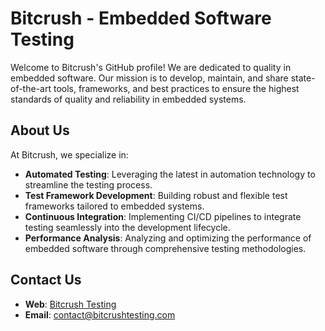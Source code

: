 # Bitcrush - Embedded Software Testing

Welcome to Bitcrush's GitHub profile! We are dedicated to quality in embedded software. Our mission is to develop, maintain, and share state-of-the-art tools, frameworks, and best practices to ensure the highest standards of quality and reliability in embedded systems.

## About Us

At Bitcrush, we specialize in:

- **Automated Testing**: Leveraging the latest in automation technology to streamline the testing process.
- **Test Framework Development**: Building robust and flexible test frameworks tailored to embedded systems.
- **Continuous Integration**: Implementing CI/CD pipelines to integrate testing seamlessly into the development lifecycle.
- **Performance Analysis**: Analyzing and optimizing the performance of embedded software through comprehensive testing methodologies.

## Contact Us

- **Web**: [Bitcrush Testing](https://bitcrushtesting.com)
- **Email**: [contact@bitcrushtesting.com](mailto:contact@bitcrushtesting.com)

